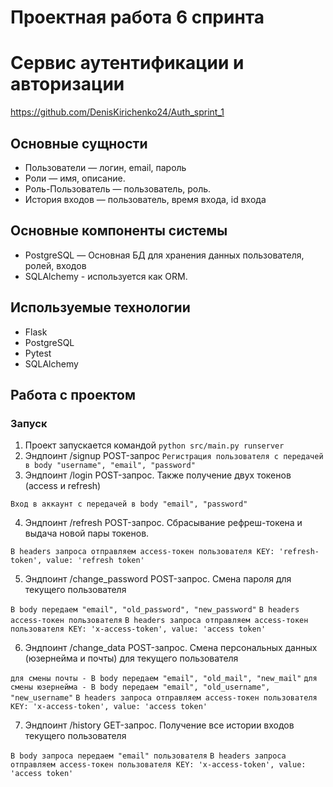# Проектная работа 6 спринта

# Сервис аутентификации и авторизации
https://github.com/DenisKirichenko24/Auth_sprint_1

## Основные сущности
- Пользователи — логин, email, пароль
- Роли — имя, описание.
- Роль-Пользователь — пользователь, роль.
- История входов — пользователь, время входа, id входа

## Основные компоненты системы
- PostgreSQL — Основная БД для хранения данных пользователя, ролей, входов 
- SQLAlchemy - используется как ORM.

## Используемые технологии
- Flask
- PostgreSQL
- Pytest
- SQLAlchemy

## Работа с проектом
### Запуск
1. Проект запускается командой
  ```python src/main.py runserver```
2. Эндпоинт /signup POST-запрос
  ```Регистрация пользователя с передачей в body "username", "email", "password"```
3. Эндпоинт /login POST-запрос. Также получение двух токенов (access и refresh)

  ```Вход в аккаунт с передачей в body "email", "password" ```
  
4. Эндпоинт /refresh POST-запрос. Сбрасывание рефреш-токена и выдача новой пары токенов.

  ```В headers запроса отправляем access-токен пользователя KEY: 'refresh-token', value: 'refresh token'```
  
5. Эндпоинт /change_password POST-запрос. Смена пароля для текущего пользователя

  ```В body передаем "email", "old_password", "new_password"```
  ```В headers access-токен пользователя```
  ```В headers запроса отправляем access-токен пользователя KEY: 'x-access-token', value: 'access token'```
  
6. Эндпоинт /change_data POST-запрос. Смена персональных данных (юзернейма и почты) для текущего пользователя

  ```для смены почты - В body передаем "email", "old_mail", "new_mail"```
  ```для смены юзернейма - В body передаем "email", "old_username", "new_username"```
  ```В headers запроса отправляем access-токен пользователя KEY: 'x-access-token', value: 'access token'```
  
 7. Эндпоинт /history GET-запрос. Получение все истории входов текущего пользователя
 
  ```В body запроса передаем "email" пользователя```
  ```В headers запроса отправляем access-токен пользователя KEY: 'x-access-token', value: 'access token'```
  
